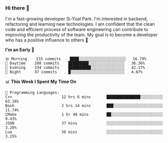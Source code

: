 ### Hi there 👋


I'm a fast-growing developer Si-Yual Park. I'm interested in backend, refactoring and learning new technologies. I am confident that the clean code and efficient process of software engineering can contribute to improving the productivity of the team. My goal is to become a developer who has a positive influence to others 🔭

<!--START_SECTION:waka-->
**I'm an Early 🐤** 

```text
🌞 Morning    133 commits    ████░░░░░░░░░░░░░░░░░░░░░   16.79% 
🌆 Daytime    288 commits    █████████░░░░░░░░░░░░░░░░   36.36% 
🌃 Evening    334 commits    ██████████░░░░░░░░░░░░░░░   42.17% 
🌙 Night      37 commits     █░░░░░░░░░░░░░░░░░░░░░░░░   4.67%

```


📊 **This Week I Spent My Time On** 

```text
💬 Programming Languages: 
C++                      12 hrs 6 mins       ███████████████░░░░░░░░░░   63.16% 
Bash                     2 hrs 14 mins       ███░░░░░░░░░░░░░░░░░░░░░░   11.74% 
CMake                    1 hr 48 mins        ██░░░░░░░░░░░░░░░░░░░░░░░   9.43% 
JSON                     37 mins             ░░░░░░░░░░░░░░░░░░░░░░░░░   3.28% 
Lua                      36 mins             ░░░░░░░░░░░░░░░░░░░░░░░░░   3.15%

```


<!--END_SECTION:waka-->

